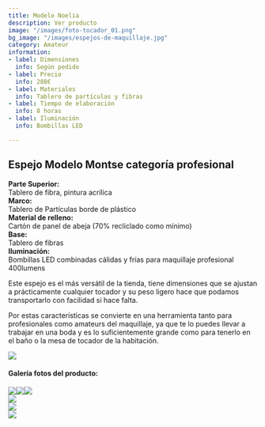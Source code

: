 ```yaml
---
title: Modelo Noelia
description: Ver producto
image: "/images/foto-tocador_01.png"
bg_image: "/images/espejos-de-maquillaje.jpg"
category: Amateur
information:
- label: Dimensiones
  info: Según pedido
- label: Precio
  info: 288€
- label: Materiales
  info: Tablero de partículas y fibras
- label: Tiempo de elaboración
  info: 8 horas
- label: Iluminación
  info: Bombillas LED

---
```

## Espejo Modelo Montse categoría profesional

**Parte Superior:**  
Tablero de fibra, pintura acrílica  
**Marco:**  
Tablero de Partículas borde de plástico  
**Material de relleno:**  
Cartón de panel de abeja (70% recliclado como mínimo)  
**Base:**  
Tablero de fibras  
**Iluminación:**  
Bombillas LED combinadas cálidas y frías para maquillaje profesional 400lumens

Este espejo es el más versátil de la tienda, tiene dimensiones que se ajustan a prácticamente cualquier tocador y su peso ligero hace que podamos transportarlo con facilidad si hace falta.

Por estas características se convierte en una herramienta tanto para profesionales como amateurs del maquillaje, ya que te lo puedes llevar a trabajar en una boda y es lo suficientemente grande como para tenerlo en el baño o la mesa de tocador de la habitación.

[![](/images/boton.png)](https://espejosdemaquillaje.netlify.app/contact/ "Pedir")

#### Galería fotos del producto:

![](/images/foto-tocador_011.png)![](/images/foto-tocador_022.png)![](/images/foto-tocador_032.png)  
![](/images/foto-tocador_042.png)  
![](/images/foto-tocador_052.png)  
![](/images/foto-tocador_062.png)